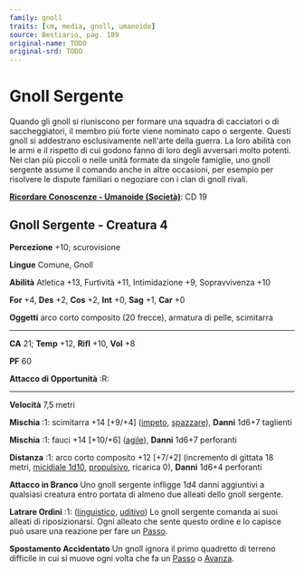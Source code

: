```yaml
---
family: gnoll
traits: [cm, media, gnoll, umanoide]
source: Bestiario, pag. 189
original-name: TODO
original-srd: TODO
---
```


# Gnoll Sergente

Quando gli gnoll si riuniscono per formare una squadra di cacciatori o di
saccheggiatori, il membro più forte viene nominato capo o sergente. Questi gnoll
si addestrano esclusivamente nell'arte della guerra. La loro abilità con le armi
e il rispetto di cui godono fanno di loro degli avversari molto potenti. Nei
clan più piccoli o nelle unità formate da singole famiglie, uno gnoll sergente
assume il comando anche in altre occasioni, per esempio per risolvere le dispute
familiari o negoziare con i clan di gnoll rivali.

**[Ricordare Conoscenze - Umanoide (Società)](/azioni/abilita/ricordare-conoscenze)**:
CD 19

## Gnoll Sergente - Creatura 4

**Percezione** +10; scurovisione

**Lingue** Comune, Gnoll

**Abilità** Atletica +13, Furtività +11, Intimidazione +9, Sopravvivenza +10

**For** +4, **Des** +2, **Cos** +2, **Int** +0, **Sag** +1, **Car** +0

**Oggetti** arco corto composito (20 frecce), armatura di pelle, scimitarra

---

**CA** 21; **Temp** +12, **Rifl** +10, **Vol** +8

**PF** 60

**Attacco di Opportunità** :R:

---

**Velocità** 7,5 metri

**Mischia** :1: scimitarra +14 \[+9/+4] ([impeto](/tratti/impeto),
[spazzare](/tratti/spazzare)), **Danni** 1d6+7 taglienti

**Mischia** :1: fauci +14 \[+10/+6] ([agile](/tratti/agile)), **Danni** 1d6+7
perforanti

**Distanza** :1: arco corto composito +12 \[+7/+2] (incremento di gittata 18
metri, [micidiale 1d10](/tratti/micidiale), [propulsivo](/tratti/propulsivo),
ricarica 0), **Danni** 1d6+4 perforanti

**Attacco in Branco** Uno gnoll sergente infligge 1d4 danni aggiuntivi a
qualsiasi creatura entro portata di almeno due alleati dello gnoll sergente.

**Latrare Ordini** :1: ([linguistico](/tratti/linguistico),
[uditivo](/tratti/uditivo)) Lo gnoll sergente comanda ai suoi alleati di
riposizionarsi. Ogni alleato che sente questo ordine e lo capisce può usare una
reazione per fare un [Passo](/azioni/base/passo).

**Spostamento Accidentato** Un gnoll ignora il primo quadretto di terreno
difficile in cui si muove ogni volta che fa un [Passo](/azioni/base/passo) o
[Avanza](/azioni/base/avanzare).
